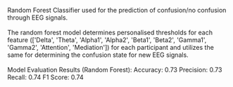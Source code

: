 Random Forest Classifier used for the prediction of confusion/no confusion through EEG signals. <br>
<br>
The random forest model determines personalised thresholds for each feature (['Delta', 'Theta', 'Alpha1', 'Alpha2', 'Beta1', 'Beta2', 'Gamma1', 'Gamma2', 'Attention', 'Mediation']) for each participant and utilizes the same for determining the confusion state for new EEG signals.<br>
<br>
Model Evaluation Results (Random Forest):
Accuracy:  0.73
Precision: 0.73
Recall:    0.74
F1 Score:  0.74
